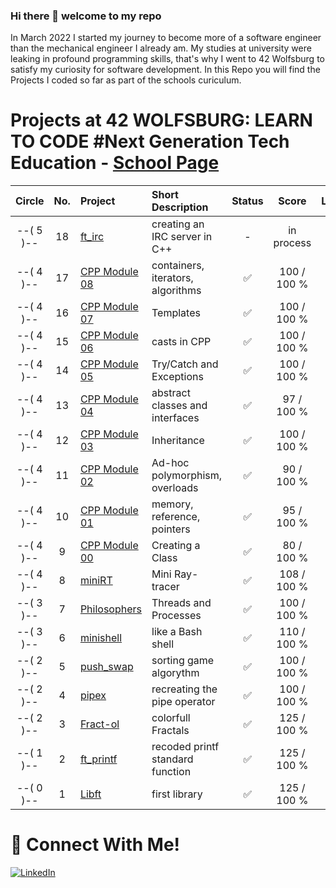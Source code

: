 ### Hi there 👋 welcome to my repo

In March 2022 I started my journey to become more of a software engineer than the mechanical engineer I already am. My studies at university were leaking in profound programming skills, that's why I went to 42 Wolfsburg to satisfy my curiosity for software development.
In this Repo you will find the Projects I coded so far as part of the schools curiculum.

# Projects at 42 WOLFSBURG: LEARN TO CODE #Next Generation Tech Education - [School Page](https://42wolfsburg.de/)

|  Circle | No. | Project                                     | Short Description  | Status |     Score    | Language |
| :-----: | :-: | :------------------------------------------ | :----------------- | :----: | :----------: | :------: |
|--( 5 )--| 18  | [ft_irc](../../../ft_irc)                | creating an IRC server in C++    | -     | in process | C++ 98 |
|--( 4 )--| 17  | [CPP Module 08](../../../42_CPP_intro/CPP_08)         | containers, iterators, algorithms| ✅     | 100 / 100 % | C++ 98 |
|--( 4 )--| 16  | [CPP Module 07](../../../42_CPP_intro/CPP_07)         | Templates                        | ✅     | 100 / 100 % | C++ 98 |
|--( 4 )--| 15  | [CPP Module 06](../../../42_CPP_intro/CPP_06)         | casts in CPP                     | ✅     | 100 / 100 % | C++ 98 |
|--( 4 )--| 14  | [CPP Module 05](../../../42_CPP_intro/CPP_05)         | Try/Catch and Exceptions         | ✅     | 100 / 100 % | C++ 98 |
|--( 4 )--| 13  | [CPP Module 04](../../../42_CPP_intro/CPP_04)         | abstract classes and interfaces  | ✅     | 97 / 100 % | C++ 98 |
|--( 4 )--| 12  | [CPP Module 03](../../../42_CPP_intro/CPP_03)         | Inheritance                      | ✅     | 100 / 100 % | C++ 98 |
|--( 4 )--| 11  | [CPP Module 02](../../../42_CPP_intro/CPP_02)         | Ad-hoc polymorphism, overloads   | ✅     |  90 / 100 % | C++ 98 |
|--( 4 )--| 10  | [CPP Module 01](../../../42_CPP_intro/CPP_01)         | memory, reference, pointers      | ✅     |  95 / 100 % | C++ 98 |
|--( 4 )--| 9  | [CPP Module 00](../../../42_CPP_intro/CPP_00)         | Creating a Class                 | ✅     |  80 / 100 % | C++ 98 |
|--( 4 )--| 8  | [miniRT](../../../42_miniRT)                | Mini Ray-tracer                  | ✅     | 108 / 100 % | C |
|--( 3 )--|  7  | [Philosophers](../../../42_philosophers)    | Threads and Processes            | ✅     | 100 / 100 % | C |
|--( 3 )--|  6  | [minishell](../../../42_minishell)          | like a Bash shell                | ✅     | 110 / 100 % | C |
|--( 2 )--|  5  | [push_swap](../../../42_push_swap)          | sorting game algorythm           | ✅     | 100 / 100 % | C |
|--( 2 )--|  4  | [pipex](../../../42_pipex)                    | recreating the pipe operator     | ✅     | 100 / 100 % | C |  
|--( 2 )--|  3  | [Fract-ol](../../../42_Fract-ol)                 | colorfull Fractals               | ✅     | 125 / 100 % | C |
|--( 1 )--|  2  | [ft_printf](../../../42_ft_printf)          | recoded printf standard function | ✅     | 125 / 100 % | C |
|--( 0 )--|  1  | [Libft](../../../42_Libft)                  | first library                    | ✅     | 125 / 100 % | C | 




# 📱 Connect With Me!
[![LinkedIn](https://img.shields.io/badge/-LinkedIn-0e76a8?style=flat-square&logo=linkedin&logoColor=white)](https://www.linkedin.com/in/kevin-oliver-sura-195158199/)